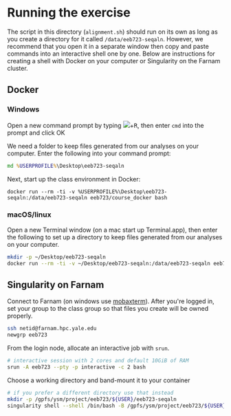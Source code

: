 
# Running the exercise

The script in this directory (`alignment.sh`) should run on its own as long as you create a directory for it called `/data/eeb723-seqaln`. However, we recommend that you open it in a separate window then copy and paste commands into an interactive shell one by one. Below are instructions for creating a shell with Docker on your computer or Singularity on the Farnam cluster.

## Docker

### Windows

Open a new command prompt by typing <kbd><img src=http://i.stack.imgur.com/B8Zit.png></kbd>+<kbd>R</kbd>, then enter `cmd` into the prompt and click OK


We need a folder to keep files generated from our analyses on your computer. Enter the following into your command prompt:

``` cmd
md %USERPROFILE%\Desktop\eeb723-seqaln
```

Next, start up the class environment in Docker:

```
docker run --rm -ti -v %USERPROFILE%\Desktop\eeb723-seqaln:/data/eeb723-seqaln eeb723/course_docker bash
```


### macOS/linux

Open a new Terminal window (on a mac start up Terminal.app), then enter the following to set up a directory to keep files generated from our analyses on your computer.

``` bash
mkdir -p ~/Desktop/eeb723-seqaln
docker run --rm -ti -v ~/Desktop/eeb723-seqaln:/data/eeb723-seqaln eeb723/course_docker bash
```


## Singularity on Farnam

Connect to Farnam (on windows use [mobaxterm](http://docs.ycrc.yale.edu/clusters-at-yale/access/#connect-from-windows)). After you're logged in, set your group to the class group so that files you create will be owned properly.

``` bash
ssh netid@farnam.hpc.yale.edu
newgrp eeb723
```

From the login node, allocate an interactive job with `srun`.

``` bash
# interactive session with 2 cores and default 10GiB of RAM
srun -A eeb723 --pty -p interactive -c 2 bash
```

Choose a working directory and band-mount it to your container

``` bash
# if you prefer a different directory use that instead
mkdir -p /gpfs/ysm/project/eeb723/${USER}/eeb723-seqaln
singularity shell --shell /bin/bash -B /gpfs/ysm/project/eeb723/${USER}/eeb723-seqaln:/data/eeb723-seqaln docker://eeb723/course_docker
```
 
